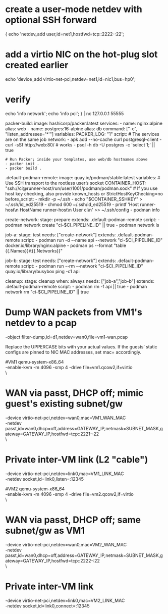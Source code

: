 # create a user-mode netdev with optional SSH forward
{ 
  echo 'netdev_add user,id=net1,hostfwd=tcp::2222-:22';
  # add a virtio NIC on the hot-plug slot created earlier
  echo 'device_add virtio-net-pci,netdev=net1,id=nic1,bus=hp0';
  # verify
  echo 'info network';
  echo 'info pci';
} | nc 127.0.0.1 55555


packer-build:
  image: hashicorp/packer:latest
  services:
    - name: nginx:alpine
      alias: web
    - name: postgres:16-alpine
      alias: db
      command: ["-c", "listen_addresses='*'"]
  variables:
    PACKER_LOG: "1"
  script:
    # The services are on the same job network:
    - apk add --no-cache curl postgresql-client
    - curl -sSf http://web:80/        # works
    - psql -h db -U postgres -c 'select 1;' || true

    # Run Packer; inside your templates, use web/db hostnames above
    - packer init .
    - packer build .


.default-podman-remote:
  image: quay.io/podman/stable:latest
  variables:
    # Use SSH transport to the rootless user’s socket
    CONTAINER_HOST: "ssh://ci@runner-host/run/user/1001/podman/podman.sock"
    # If you use host key checking, also provide known_hosts or StrictHostKeyChecking=no
  before_script:
    - mkdir -p ~/.ssh
    - echo "$CONTAINER_SSHKEY" > ~/.ssh/id_ed25519
    - chmod 600 ~/.ssh/id_ed25519
    - printf 'Host runner-host\n  HostName runner-host\n  User ci\n' >> ~/.ssh/config
    - podman info

create-network:
  stage: prepare
  extends: .default-podman-remote
  script:
    - podman network create "ci-$CI_PIPELINE_ID" || true
    - podman network ls

job-a:
  stage: test
  needs: ["create-network"]
  extends: .default-podman-remote
  script:
    - podman run -d --name api --network "ci-$CI_PIPELINE_ID" docker.io/library/nginx:alpine
    - podman ps --format "table {{.Names}}\t{{.Networks}}"

job-b:
  stage: test
  needs: ["create-network"]
  extends: .default-podman-remote
  script:
    - podman run --rm --network "ci-$CI_PIPELINE_ID" quay.io/library/busybox ping -c1 api

cleanup:
  stage: cleanup
  when: always
  needs: ["job-a","job-b"]
  extends: .default-podman-remote
  script:
    - podman rm -f api || true
    - podman network rm "ci-$CI_PIPELINE_ID" || true


# Dump WAN packets from VM1's netdev to a pcap
-object filter-dump,id=d1,netdev=wan0,file=vm1-wan.pcap

Replace the UPPERCASE bits with your actual values. If the guests’ static configs are pinned to NIC MAC addresses, set mac= accordingly.

#VM1
qemu-system-x86_64 \
  -enable-kvm -m 4096 -smp 4 -drive file=vm1.qcow2,if=virtio \
  \
  # WAN via passt, DHCP off; mimic guest's existing subnet/gw
  -device virtio-net-pci,netdev=wan0,mac=VM1_WAN_MAC \
  -netdev passt,id=wan0,dhcp=off,address=GATEWAY_IP,netmask=SUBNET_MASK,gateway=GATEWAY_IP,hostfwd=tcp::2221-:22 \
  \
  # Private inter-VM link (L2 "cable")
  -device virtio-net-pci,netdev=link0,mac=VM1_LINK_MAC \
  -netdev socket,id=link0,listen=:12345


#VM2
qemu-system-x86_64 \
  -enable-kvm -m 4096 -smp 4 -drive file=vm2.qcow2,if=virtio \
  \
  # WAN via passt, DHCP off; same subnet/gw as VM1
  -device virtio-net-pci,netdev=wan0,mac=VM2_WAN_MAC \
  -netdev passt,id=wan0,dhcp=off,address=GATEWAY_IP,netmask=SUBNET_MASK,gateway=GATEWAY_IP,hostfwd=tcp::2222-:22 \
  \
  # Private inter-VM link
  -device virtio-net-pci,netdev=link0,mac=VM2_LINK_MAC \
  -netdev socket,id=link0,connect=:12345
